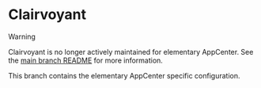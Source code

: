 # Clairvoyant

> [!WARNING]
> Clairvoyant is no longer actively maintained for elementary AppCenter. See the [main branch README](https://github.com/cassidyjames/clairvoyant) for more information.

This branch contains the elementary AppCenter specific configuration.
